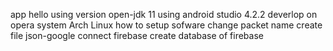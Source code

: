   app hello  using version open-jdk 11
  using android  studio 4.2.2 
  deverlop on opera system Arch Linux 
  how to setup sofware
  change packet name 
  create file json-google connect firebase 
  create database of firebase
  
